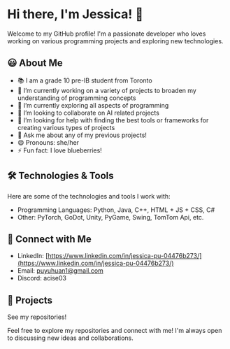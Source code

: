 <!--
**acise314/acise314** is a ✨ _special_ ✨ repository because its `README.md` (this file) appears on your GitHub profile.

Here are some ideas to get you started:

- 🔭 I’m currently working on ...
- 🌱 I’m currently learning ...
- 👯 I’m looking to collaborate on ...
- 🤔 I’m looking for help with ...
- 💬 Ask me about ...
- 📫 How to reach me: ...
- 😄 Pronouns: ...
- ⚡ Fun fact: ...
-->



# Hi there, I'm Jessica! 👋

Welcome to my GitHub profile! I'm a passionate developer who loves working on various programming projects and exploring new technologies.

## 😃 About Me

- 📚 I am a grade 10 pre-IB student from Toronto
- 🔭 I’m currently working on a variety of projects to broaden my understanding of programming concepts
- 🌱 I’m currently exploring all aspects of programming
- 👯 I’m looking to collaborate on AI related projects
- 🤔 I’m looking for help with finding the best tools or frameworks for creating various types of projects
- 💬 Ask me about any of my previous projects! <!--- 📫 How to reach me: acise (discord) or puyuhuan1@gmail.com (email)-->
- 😄 Pronouns: she/her
- ⚡ Fun fact: I love blueberries!

## 🛠️ Technologies & Tools

Here are some of the technologies and tools I work with:

- Programming Languages: Python, Java, C++, HTML + JS + CSS, C#
- Other: PyTorch, GoDot, Unity, PyGame, Swing, TomTom Api, etc.
<!--
## 📈 GitHub Stats

![acise03's GitHub stats](https://github-readme-stats.vercel.app/api?username=acise03&show_icons=true&theme=dark)

-->
## 🔗 Connect with Me

- LinkedIn: [https://www.linkedin.com/in/jessica-pu-04476b273/](https://www.linkedin.com/in/jessica-pu-04476b273/)
- Email: [puyuhuan1@gmail.com](puyuhuan1@gmail.com)
- Discord: acise03

## 📂 Projects

See my repositories!

<!--

### [Project Name](https://github.com/acise314/your-project-repo)
- Description: [Brief Description of the Project]
- Tech Stack: [Technologies Used]
- Features: [Key Features of the Project]

### [Another Project](https://github.com/acise314/another-project-repo)
- Description: [Brief Description of the Project]
- Tech Stack: [Technologies Used]
- Features: [Key Features of the Project]

## 📝 Blog Posts

- [Your Blog Post Title](https://your-blog-link.com)
- [Another Blog Post](https://your-blog-link.com)
-->

Feel free to explore my repositories and connect with me! I'm always open to discussing new ideas and collaborations.
